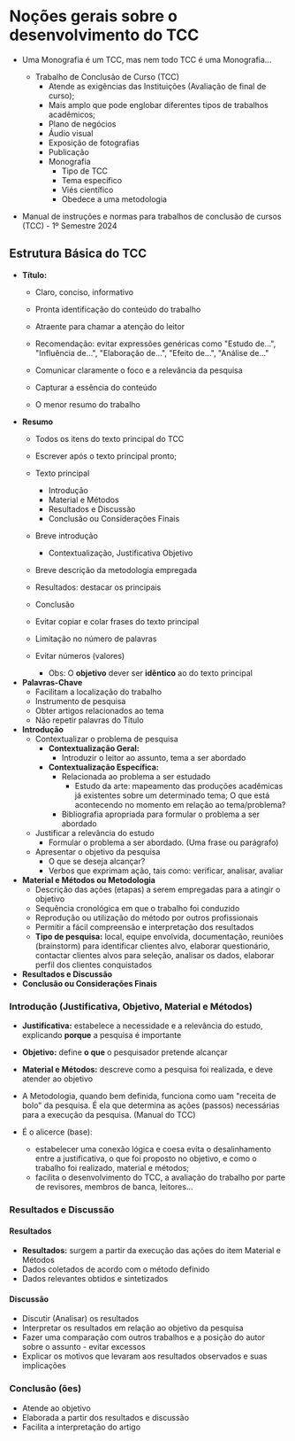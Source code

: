 # Noções gerais sobre o desenvolvimento do TCC
- Uma Monografia é um TCC, mas nem todo TCC é uma Monografia...
  - Trabalho de Conclusão de Curso (TCC)
    - Atende as exigências das Instituições (Avaliação de final de curso);
    - Mais amplo que pode englobar diferentes tipos de trabalhos acadêmicos;
    - Plano de negócios
    - Áudio visual
    - Exposição de fotografias
    - Publicação
    - Monografia
      - Tipo de TCC
      - Tema específico
      - Viés científico
      - Obedece a uma metodologia

- Manual de instruções e normas para trabalhos de conclusão de cursos (TCC) - 1º Semestre 2024


## Estrutura Básica do TCC
- **Título:**
  - Claro, conciso, informativo
  - Pronta identificação do conteúdo do trabalho
  - Atraente para chamar a atenção do leitor
  - Recomendação: evitar expressões genéricas como "Estudo de...", "Influência de...", "Elaboração de...", "Efeito de...", "Análise de..."

  - Comunicar claramente o foco e a relevância da pesquisa
  - Capturar a essência do conteúdo
  - O menor resumo do trabalho
- **Resumo**
  - Todos os itens do texto principal do TCC
  - Escrever após o texto principal pronto;
  - Texto principal
    - Introdução
    - Material e Métodos
    - Resultados e Discussão
    - Conclusão ou Considerações Finais
  - Breve introdução
    - Contextualização, Justificativa Objetivo
  - Breve descrição da metodologia empregada
  - Resultados: destacar os principais
  - Conclusão

  - Evitar copiar e colar frases do texto principal
  - Limitação no número de palavras
  - Evitar números (valores)
    - Obs: O **objetivo** dever ser **idêntico** ao do texto principal
- **Palavras-Chave**
  - Facilitam a localização do trabalho
  - Instrumento de pesquisa
  - Obter artigos relacionados ao tema
  - Não repetir palavras do Título
- **Introdução**
  - Contextualizar o problema de pesquisa
    - **Contextualização Geral:**
      - Introduzir o leitor ao assunto, tema a ser abordado
    - **Contextualização Específica:**
      - Relacionada ao problema a ser estudado
        - Estudo da arte: mapeamento das produções acadêmicas já existentes sobre um determinado tema; O que está acontecendo no momento em relação ao tema/problema?
      - Bibliografia apropriada para formular o problema a ser abordado
  - Justificar a relevância do estudo
    - Formular o problema a ser abordado. (Uma frase ou parágrafo)
  - Apresentar o objetivo da pesquisa
    - O que se deseja alcançar?
    - Verbos que exprimam ação, tais como: verificar, analisar, avaliar
- **Material e Métodos ou Metodologia**
  - Descrição das ações (etapas) a serem empregadas para a atingir o objetivo
  - Sequência cronológica em que o trabalho foi conduzido
  - Reprodução ou utilização do método por outros profissionais
  - Permitir a fácil compreensão e interpretação dos resultados
  - **Tipo de pesquisa:** local, equipe envolvida, documentação, reuniões (brainstorm) para identificar clientes alvo, elaborar questionário, contactar clientes alvos para seleção, analisar os dados, elaborar perfil dos clientes conquistados
- **Resultados e Discussão**
- **Conclusão ou Considerações Finais**


### Introdução (Justificativa, Objetivo, Material e Métodos)
- **Justificativa:** estabelece a necessidade e a relevância do estudo, explicando **porque** a pesquisa é importante
- **Objetivo:** define **o que** o pesquisador pretende alcançar
- **Material e Métodos:** descreve como a pesquisa foi realizada, e deve atender ao objetivo
- A Metodologia, quando bem definida, funciona como uam "receita de bolo" da pesquisa. É ela que determina as ações (passos) necessárias para a execução da pesquisa. (Manual do TCC)


- É o alicerce (base): 
  - estabelecer uma conexão lógica e coesa evita o desalinhamento entre a justificativa, o que foi proposto no objetivo, e como o trabalho foi realizado, material e métodos;
  - facilita o desenvolvimento do TCC, a avaliação do trabalho por parte de revisores, membros de banca, leitores...


### Resultados e Discussão
#### Resultados
- **Resultados:** surgem a partir da execução das ações do item Material e Métodos
- Dados coletados de acordo com o método definido
- Dados relevantes obtidos e sintetizados


#### Discussão
- Discutir (Analisar) os resultados
- Interpretar os resultados em relação ao objetivo da pesquisa
- Fazer uma comparação com outros trabalhos e a posição do autor sobre o assunto - evitar excessos
- Explicar os motivos que levaram aos resultados observados e suas implicações


### Conclusão (ões)
- Atende ao objetivo
- Elaborada a partir dos resultados e discussão
- Facilita a interpretação do artigo




